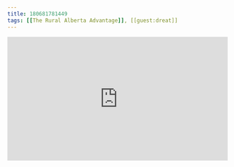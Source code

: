 ```yaml
---
title: 180681781449
tags: [[The Rural Alberta Advantage]], [[guest:dreat]]
---
```

<iframe allow="accelerometer; autoplay; clipboard-write; encrypted-media; gyroscope; picture-in-picture" allowfullscreen="" frameborder="0" height="281" id="youtube_iframe" src="https://www.youtube.com/embed/1m1a2MuaIpI?feature=oembed&amp;enablejsapi=1&amp;origin=https://safe.txmblr.com&amp;wmode=opaque" width="500"></iframe>